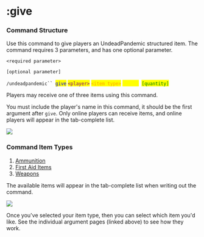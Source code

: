# :give

### Command Structure

Use this command to give players an UndeadPandemic structured item. The command requires 3 parameters, and has one optional parameter.

`<required parameter>`

`[optional parameter]`

`/undeadpandemic`` `<mark style="color:blue;">`give`</mark> <mark style="color:purple;">`<player>`</mark> <mark style="color:orange;">`<item type>`</mark> <mark style="color:yellow;">`<item>`</mark>` `<mark style="color:green;">`[quantity]`</mark>

Players may receive one of three items using this command.

You must include the player's name in this command, it should be the first argument after `give`. Only online players can receive items, and online players will appear in the tab-complete list.

![](../../../.gitbook/assets/give\_cmd\_player\_selector.png)

### Command Item Types

1. [Ammunition](ammo.md)
2. [First Aid Items](firstaid.md)
3. [Weapons](weapon.md)

The available items will appear in the tab-complete list when writing out the command.

![](../../../.gitbook/assets/give\_cmd\_item\_type.png)

Once you've selected your item type, then you can select which item you'd like. See the individual argument pages (linked above) to see how they work.
